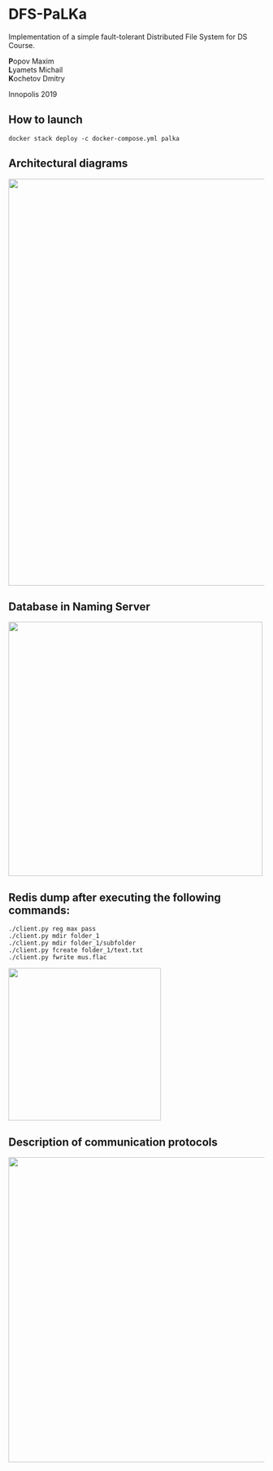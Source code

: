 # DFS-PaLKa
Implementation of a simple fault-tolerant Distributed File System
for DS Course.

**P**opov Maxim\
**L**yamets Michail\
**K**ochetov Dmitry

Innopolis 2019

## How to launch
```console
docker stack deploy -c docker-compose.yml palka
```

## Architectural diagrams
<img src="./pictures/arch.png" width="800">

## Database in Naming Server
<img src="./pictures/redis.jpg" width="500">

## Redis dump after executing the following commands:
```console
./client.py reg max pass
./client.py mdir folder_1
./client.py mdir folder_1/subfolder 
./client.py fcreate folder_1/text.txt
./client.py fwrite mus.flac
```
<img src="./pictures/redis_dump.png" width="300">

## Description of communication protocols
<img src="./pictures/protocols.jpg" width="600">
